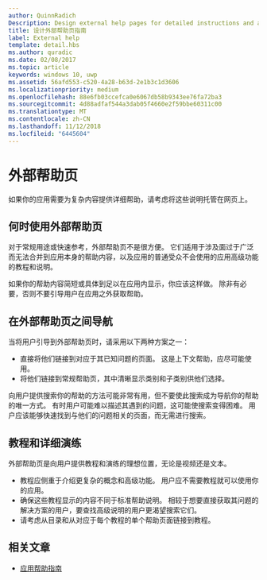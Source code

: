 ```yaml
---
author: QuinnRadich
Description: Design external help pages for detailed instructions and advice about your app.
title: 设计外部帮助页指南
label: External help
template: detail.hbs
ms.author: quradic
ms.date: 02/08/2017
ms.topic: article
keywords: windows 10, uwp
ms.assetid: 56afd553-c520-4a28-b63d-2e1b3c1d3606
ms.localizationpriority: medium
ms.openlocfilehash: 88e6fb03ccefca0e6067db58b9343ee76fa72ba3
ms.sourcegitcommit: 4d88adfaf544a3dab05f4660e2f59bbe60311c00
ms.translationtype: MT
ms.contentlocale: zh-CN
ms.lasthandoff: 11/12/2018
ms.locfileid: "6445604"
---
```

# <a name="external-help-pages"></a>外部帮助页



如果你的应用需要为复杂内容提供详细帮助，请考虑将这些说明托管在网页上。

## <a name="when-to-use-external-help-pages"></a>何时使用外部帮助页

对于常规用途或快速参考，外部帮助页不是很方便。 它们适用于涉及面过于广泛而无法合并到应用本身的帮助内容，以及应用的普通受众不会使用的应用高级功能的教程和说明。

如果你的帮助内容简短或具体到足以在应用内显示，你应该这样做。 除非有必要，否则不要引导用户在应用之外获取帮助。

## <a name="navigating-external-help-pages"></a>在外部帮助页之间导航

当将用户引导到外部帮助页时，请采用以下两种方案之一：
-   直接将他们链接到对应于其已知问题的页面。 这是上下文帮助，应尽可能使用。
-   将他们链接到常规帮助页，其中清晰显示类别和子类别供他们选择。

向用户提供搜索你的帮助的方法可能非常有用，但不要使此搜索成为导航你的帮助的唯一方式。 有时用户可能难以描述其遇到的问题，这可能使搜索变得困难。 用户应该能够快速找到与他们的问题相关的页面，而无需进行搜索。

## <a name="tutorials-and-detailed-walkthroughs"></a>教程和详细演练

外部帮助页是向用户提供教程和演练的理想位置，无论是视频还是文本。
-   教程应侧重于介绍更复杂的概念和高级功能。 用户应不需要教程就可以使用你的应用。
-   确保这些教程显示的内容不同于标准帮助说明。 相较于想要直接获取其问题的解决方案的用户，要查找高级说明的用户更渴望搜索它们。
-   请考虑从目录和从对应于每个教程的单个帮助页面链接到教程。

## <a name="related-articles"></a>相关文章

* [应用帮助指南](guidelines-for-app-help.md)
